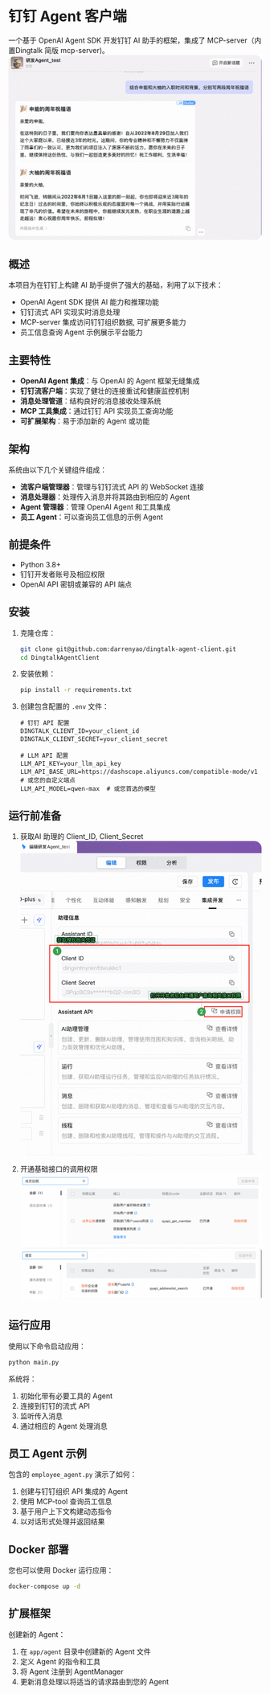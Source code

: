 # 钉钉 Agent 客户端

一个基于 OpenAI Agent SDK 开发钉钉 AI 助手的框架，集成了 MCP-server（内置Dingtalk 简版 mcp-server)。
![产品使用示例](static/resource/demo2.png)

## 概述

本项目为在钉钉上构建 AI 助手提供了强大的基础，利用了以下技术：

- OpenAI Agent SDK 提供 AI 能力和推理功能
- 钉钉流式 API 实现实时消息处理
- MCP-server 集成访问钉钉组织数据, 可扩展更多能力
- 员工信息查询 Agent 示例展示平台能力

## 主要特性

- **OpenAI Agent 集成**：与 OpenAI 的 Agent 框架无缝集成
- **钉钉流客户端**：实现了健壮的连接重试和健康监控机制
- **消息处理管道**：结构良好的消息接收处理系统
- **MCP 工具集成**：通过钉钉 API 实现员工查询功能
- **可扩展架构**：易于添加新的 Agent 或功能

## 架构

系统由以下几个关键组件组成：

- **流客户端管理器**：管理与钉钉流式 API 的 WebSocket 连接
- **消息处理器**：处理传入消息并将其路由到相应的 Agent
- **Agent 管理器**：管理 OpenAI Agent 和工具集成
- **员工 Agent**：可以查询员工信息的示例 Agent

## 前提条件

- Python 3.8+
- 钉钉开发者账号及相应权限
- OpenAI API 密钥或兼容的 API 端点

## 安装

1. 克隆仓库：
   ```bash
   git clone git@github.com:darrenyao/dingtalk-agent-client.git
   cd DingtalkAgentClient
   ```

2. 安装依赖：
   ```bash
   pip install -r requirements.txt
   ```

3. 创建包含配置的 `.env` 文件：
   ```
   # 钉钉 API 配置
   DINGTALK_CLIENT_ID=your_client_id
   DINGTALK_CLIENT_SECRET=your_client_secret

   # LLM API 配置
   LLM_API_KEY=your_llm_api_key
   LLM_API_BASE_URL=https://dashscope.aliyuncs.com/compatible-mode/v1  # 或您的自定义端点
   LLM_API_MODEL=qwen-max  # 或您首选的模型
   ```

## 运行前准备

1. 获取AI 助理的 Client_ID, Client_Secret
![client](static/resource/client-info.png)

2. 开通基础接口的调用权限
![api2](static/resource/api-member.png)
![api1](static/resource/api1.png)

## 运行应用

使用以下命令启动应用：

```bash
python main.py
```

系统将：
1. 初始化带有必要工具的 Agent
2. 连接到钉钉的流式 API
3. 监听传入消息
4. 通过相应的 Agent 处理消息

## 员工 Agent 示例

包含的 `employee_agent.py` 演示了如何：

1. 创建与钉钉组织 API 集成的 Agent
2. 使用 MCP-tool 查询员工信息
3. 基于用户上下文构建动态指令
4. 以对话形式处理并返回结果

## Docker 部署

您也可以使用 Docker 运行应用：

```bash
docker-compose up -d
```

## 扩展框架

创建新的 Agent：

1. 在 `app/agent` 目录中创建新的 Agent 文件
2. 定义 Agent 的指令和工具
3. 将 Agent 注册到 AgentManager
4. 更新消息处理以将适当的请求路由到您的 Agent

